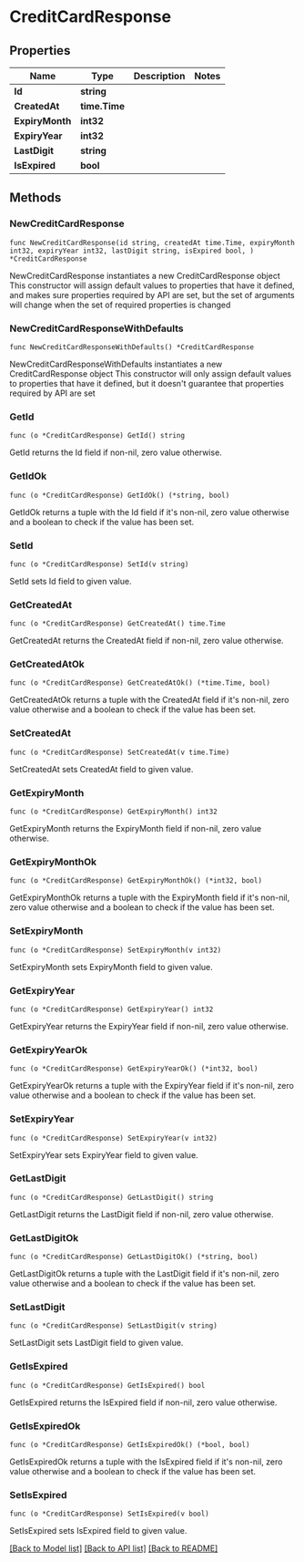 # CreditCardResponse

## Properties

Name | Type | Description | Notes
------------ | ------------- | ------------- | -------------
**Id** | **string** |  | 
**CreatedAt** | **time.Time** |  | 
**ExpiryMonth** | **int32** |  | 
**ExpiryYear** | **int32** |  | 
**LastDigit** | **string** |  | 
**IsExpired** | **bool** |  | 

## Methods

### NewCreditCardResponse

`func NewCreditCardResponse(id string, createdAt time.Time, expiryMonth int32, expiryYear int32, lastDigit string, isExpired bool, ) *CreditCardResponse`

NewCreditCardResponse instantiates a new CreditCardResponse object
This constructor will assign default values to properties that have it defined,
and makes sure properties required by API are set, but the set of arguments
will change when the set of required properties is changed

### NewCreditCardResponseWithDefaults

`func NewCreditCardResponseWithDefaults() *CreditCardResponse`

NewCreditCardResponseWithDefaults instantiates a new CreditCardResponse object
This constructor will only assign default values to properties that have it defined,
but it doesn't guarantee that properties required by API are set

### GetId

`func (o *CreditCardResponse) GetId() string`

GetId returns the Id field if non-nil, zero value otherwise.

### GetIdOk

`func (o *CreditCardResponse) GetIdOk() (*string, bool)`

GetIdOk returns a tuple with the Id field if it's non-nil, zero value otherwise
and a boolean to check if the value has been set.

### SetId

`func (o *CreditCardResponse) SetId(v string)`

SetId sets Id field to given value.


### GetCreatedAt

`func (o *CreditCardResponse) GetCreatedAt() time.Time`

GetCreatedAt returns the CreatedAt field if non-nil, zero value otherwise.

### GetCreatedAtOk

`func (o *CreditCardResponse) GetCreatedAtOk() (*time.Time, bool)`

GetCreatedAtOk returns a tuple with the CreatedAt field if it's non-nil, zero value otherwise
and a boolean to check if the value has been set.

### SetCreatedAt

`func (o *CreditCardResponse) SetCreatedAt(v time.Time)`

SetCreatedAt sets CreatedAt field to given value.


### GetExpiryMonth

`func (o *CreditCardResponse) GetExpiryMonth() int32`

GetExpiryMonth returns the ExpiryMonth field if non-nil, zero value otherwise.

### GetExpiryMonthOk

`func (o *CreditCardResponse) GetExpiryMonthOk() (*int32, bool)`

GetExpiryMonthOk returns a tuple with the ExpiryMonth field if it's non-nil, zero value otherwise
and a boolean to check if the value has been set.

### SetExpiryMonth

`func (o *CreditCardResponse) SetExpiryMonth(v int32)`

SetExpiryMonth sets ExpiryMonth field to given value.


### GetExpiryYear

`func (o *CreditCardResponse) GetExpiryYear() int32`

GetExpiryYear returns the ExpiryYear field if non-nil, zero value otherwise.

### GetExpiryYearOk

`func (o *CreditCardResponse) GetExpiryYearOk() (*int32, bool)`

GetExpiryYearOk returns a tuple with the ExpiryYear field if it's non-nil, zero value otherwise
and a boolean to check if the value has been set.

### SetExpiryYear

`func (o *CreditCardResponse) SetExpiryYear(v int32)`

SetExpiryYear sets ExpiryYear field to given value.


### GetLastDigit

`func (o *CreditCardResponse) GetLastDigit() string`

GetLastDigit returns the LastDigit field if non-nil, zero value otherwise.

### GetLastDigitOk

`func (o *CreditCardResponse) GetLastDigitOk() (*string, bool)`

GetLastDigitOk returns a tuple with the LastDigit field if it's non-nil, zero value otherwise
and a boolean to check if the value has been set.

### SetLastDigit

`func (o *CreditCardResponse) SetLastDigit(v string)`

SetLastDigit sets LastDigit field to given value.


### GetIsExpired

`func (o *CreditCardResponse) GetIsExpired() bool`

GetIsExpired returns the IsExpired field if non-nil, zero value otherwise.

### GetIsExpiredOk

`func (o *CreditCardResponse) GetIsExpiredOk() (*bool, bool)`

GetIsExpiredOk returns a tuple with the IsExpired field if it's non-nil, zero value otherwise
and a boolean to check if the value has been set.

### SetIsExpired

`func (o *CreditCardResponse) SetIsExpired(v bool)`

SetIsExpired sets IsExpired field to given value.



[[Back to Model list]](../README.md#documentation-for-models) [[Back to API list]](../README.md#documentation-for-api-endpoints) [[Back to README]](../README.md)


